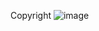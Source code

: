 Copyright
![image](https://github.com/user-attachments/assets/e5d50b1b-d993-4010-8457-92a8d8a560cf)

